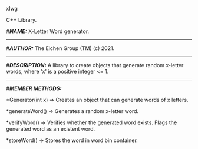 xlwg

C++ Library.

#***NAME:***
X-Letter Word generator.
***
#***AUTHOR:***
The Eichen Group (TM) (c) 2021.
***
#***DESCRIPTION:***
A library to create objects that generate random x-letter words, where 'x' is a positive integer <= 1.
***
#***MEMBER METHODS:***

  *Generator(int x) =>  Creates an object that can generate words of x letters.


  *generateWord()   =>  Generates a random x-letter word.


  *verifyWord()     =>  Verifies whether the generated word exists. Flags the generated word as an existent word.


  *storeWord()      =>  Stores the word in word bin container.
